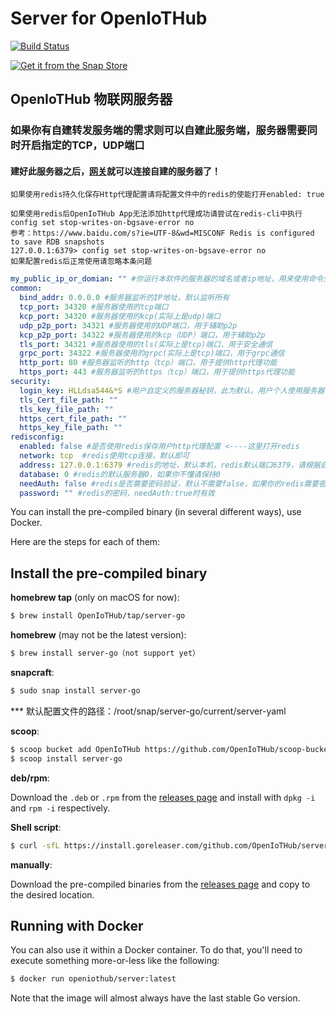 # Server for OpenIoTHub
[![Build Status](https://travis-ci.com/OpenIoTHub/server-go.svg?branch=master)](https://travis-ci.com/OpenIoTHub/server-go)

[![Get it from the Snap Store](https://snapcraft.io/static/images/badges/en/snap-store-white.svg)](https://snapcraft.io/server-go)
## OpenIoTHub 物联网服务器

### 如果你有自建转发服务端的需求则可以自建此服务端，服务器需要同时开启指定的TCP，UDP端口
#### 建好此服务器之后，[网关](https://github.com/OpenIoTHub/gateway-go/releases )就可以连接自建的服务器了！

```
如果使用redis持久化保存Http代理配置请将配置文件中的redis的使能打开enabled: true
```
```
如果使用redis后OpenIoTHub App无法添加http代理成功请尝试在redis-cli中执行config set stop-writes-on-bgsave-error no
参考：https://www.baidu.com/s?ie=UTF-8&wd=MISCONF Redis is configured to save RDB snapshots
127.0.0.1:6379> config set stop-writes-on-bgsave-error no
如果配置redis后正常使用请忽略本条问题
```

```yaml
my_public_ip_or_domian: "" #你运行本软件的服务器的域名或者ip地址，用来使用命令生成token时有用
common:
  bind_addr: 0.0.0.0 #服务器监听的IP地址，默认监听所有
  tcp_port: 34320 #服务器使用的tcp端口
  kcp_port: 34320 #服务器使用的kcp(实际上是udp)端口
  udp_p2p_port: 34321 #服务器使用的UDP端口，用于辅助p2p
  kcp_p2p_port: 34322 #服务器使用的kcp（UDP）端口，用于辅助p2p
  tls_port: 34321 #服务器使用的tls(实际上是tcp)端口，用于安全通信
  grpc_port: 34322 #服务器使用的grpc(实际上是tcp)端口，用于grpc通信
  http_port: 80 #服务器监听的http（tcp）端口，用于提供http代理功能
  https_port: 443 #服务器监听的https（tcp）端口，用于提供https代理功能
security:
  login_key: HLLdsa544&*S #用户自定义的服务器秘钥，此为默认，用户个人使用服务器请修改
  tls_Cert_file_path: ""
  tls_key_file_path: ""
  https_cert_file_path: ""
  https_key_file_path: ""
redisconfig:
  enabled: false #是否使用redis保存用户http代理配置 <----这里打开redis
  network: tcp  #redis使用tcp连接，默认即可
  address: 127.0.0.1:6379 #redis的地址，默认本机，redis默认端口6379，请根据自己的redis配置
  database: 0 #redis的默认服务器0，如果你不懂请保持0
  needAuth: false #redis是否需要密码验证，默认不需要false，如果你的redis需要密码请将false改为true并配置下面password为redis密码
  password: "" #redis的密码，needAuth:true时有效
```

You can install the pre-compiled binary (in several different ways),
use Docker.

Here are the steps for each of them:

## Install the pre-compiled binary

**homebrew tap** (only on macOS for now):

```sh
$ brew install OpenIoTHub/tap/server-go
```

**homebrew** (may not be the latest version):

```sh
$ brew install server-go（not support yet）
```

**snapcraft**:

```sh
$ sudo snap install server-go
```
*** 默认配置文件的路径：/root/snap/server-go/current/server-yaml

**scoop**:

```sh
$ scoop bucket add OpenIoTHub https://github.com/OpenIoTHub/scoop-bucket.git
$ scoop install server-go
```

**deb/rpm**:

Download the `.deb` or `.rpm` from the [releases page][releases] and
install with `dpkg -i` and `rpm -i` respectively.

**Shell script**:

```sh
$ curl -sfL https://install.goreleaser.com/github.com/OpenIoTHub/server-go.sh | sh
```

**manually**:

Download the pre-compiled binaries from the [releases page][releases] and
copy to the desired location.

## Running with Docker

You can also use it within a Docker container. To do that, you'll need to
execute something more-or-less like the following:

```sh
$ docker run openiothub/server:latest
```

Note that the image will almost always have the last stable Go version.

[releases]: https://github.com/OpenIoTHub/server-go/releases
